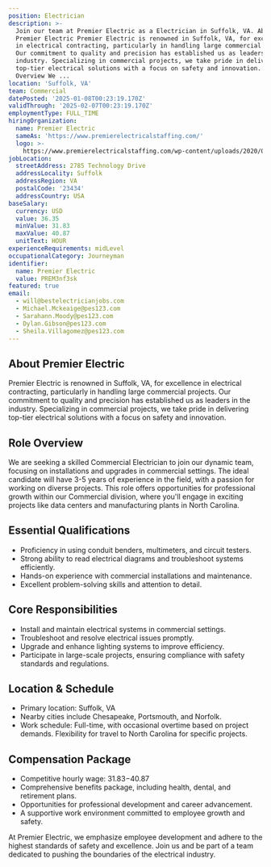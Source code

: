 ```yaml
---
position: Electrician
description: >-
  Join our team at Premier Electric as a Electrician in Suffolk, VA. About
  Premier Electric Premier Electric is renowned in Suffolk, VA, for excellence
  in electrical contracting, particularly in handling large commercial projects.
  Our commitment to quality and precision has established us as leaders in the
  industry. Specializing in commercial projects, we take pride in delivering
  top-tier electrical solutions with a focus on safety and innovation. Role
  Overview We ...
location: 'Suffolk, VA'
team: Commercial
datePosted: '2025-01-08T00:23:19.170Z'
validThrough: '2025-02-07T00:23:19.170Z'
employmentType: FULL_TIME
hiringOrganization:
  name: Premier Electric
  sameAs: 'https://www.premierelectricalstaffing.com/'
  logo: >-
    https://www.premierelectricalstaffing.com/wp-content/uploads/2020/05/Premier-Electrical-Staffing-logo.png
jobLocation:
  streetAddress: 2785 Technology Drive
  addressLocality: Suffolk
  addressRegion: VA
  postalCode: '23434'
  addressCountry: USA
baseSalary:
  currency: USD
  value: 36.35
  minValue: 31.83
  maxValue: 40.87
  unitText: HOUR
experienceRequirements: midLevel
occupationalCategory: Journeyman
identifier:
  name: Premier Electric
  value: PREM3nf3sk
featured: true
email:
  - will@bestelectricianjobs.com
  - Michael.Mckeaige@pes123.com
  - Sarahann.Moody@pes123.com
  - Dylan.Gibson@pes123.com
  - Sheila.Villagomez@pes123.com
---
```




## About Premier Electric

Premier Electric is renowned in Suffolk, VA, for excellence in electrical contracting, particularly in handling large commercial projects. Our commitment to quality and precision has established us as leaders in the industry. Specializing in commercial projects, we take pride in delivering top-tier electrical solutions with a focus on safety and innovation.

## Role Overview

We are seeking a skilled Commercial Electrician to join our dynamic team, focusing on installations and upgrades in commercial settings. The ideal candidate will have 3-5 years of experience in the field, with a passion for working on diverse projects. This role offers opportunities for professional growth within our Commercial division, where you'll engage in exciting projects like data centers and manufacturing plants in North Carolina.

## Essential Qualifications

- Proficiency in using conduit benders, multimeters, and circuit testers.
- Strong ability to read electrical diagrams and troubleshoot systems efficiently.
- Hands-on experience with commercial installations and maintenance.
- Excellent problem-solving skills and attention to detail.

## Core Responsibilities

- Install and maintain electrical systems in commercial settings.
- Troubleshoot and resolve electrical issues promptly.
- Upgrade and enhance lighting systems to improve efficiency.
- Participate in large-scale projects, ensuring compliance with safety standards and regulations.

## Location & Schedule

- Primary location: Suffolk, VA
- Nearby cities include Chesapeake, Portsmouth, and Norfolk.
- Work schedule: Full-time, with occasional overtime based on project demands. Flexibility for travel to North Carolina for specific projects.

## Compensation Package

- Competitive hourly wage: $31.83-$40.87
- Comprehensive benefits package, including health, dental, and retirement plans.
- Opportunities for professional development and career advancement.
- A supportive work environment committed to employee growth and safety.

At Premier Electric, we emphasize employee development and adhere to the highest standards of safety and excellence. Join us and be part of a team dedicated to pushing the boundaries of the electrical industry.